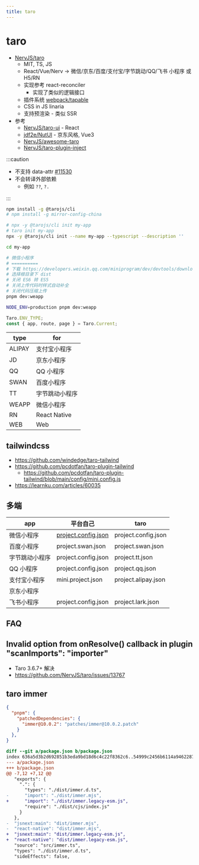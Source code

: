 ```yaml
---
title: taro
---
```


# taro

- [NervJS/taro](https://github.com/NervJS/taro)
  - MIT, TS, JS
  - React/Vue/Nerv -> 微信/京东/百度/支付宝/字节跳动/QQ/飞书 小程序 或 H5/RN
  - 实现参考 react-reconciler
    - 实现了类似的逻辑接口
  - 插件系统 [webpack/tapable](https://github.com/webpack/tapable)
  - CSS in JS linaria
  - 支持预渲染 - 类似 SSR
- 参考
  - [NervJS/taro-ui](https://github.com/NervJS/taro-ui) - React
  - [jdf2e/NutUI](https://github.com/jdf2e/nutui) - 京东风格, Vue3
  - [NervJS/awesome-taro](https://github.com/NervJS/awesome-taro)
  - [NervJS/taro-plugin-inject](https://github.com/NervJS/taro-plugin-inject)

:::caution

- 不支持 data-attr [#11530](https://github.com/NervJS/taro/issues/11530)
- 不会转译外部依赖
  - 例如 `??`, `?.`

:::

```bash
npm install -g @tarojs/cli
# npm install -g mirror-config-china

# npx -y @tarojs/cli init my-app
# taro init my-app
npx -y @tarojs/cli init --name my-app --typescript --description ''

cd my-app

# 微信小程序
# ==========
# 下载 https://developers.weixin.qq.com/miniprogram/dev/devtools/download.html
# 选择根目录下 dist
# 关闭 ES6 转 ES5
# 关闭上传代码时样式自动补全
# 关闭代码压缩上传
pnpm dev:weapp

NODE_ENV=production pnpm dev:weapp
```

```ts
Taro.ENV_TYPE;
const { app, route, page } = Taro.Current;
```

| type   | for            |
| ------ | -------------- |
| ALIPAY | 支付宝小程序   |
| JD     | 京东小程序     |
| QQ     | QQ 小程序      |
| SWAN   | 百度小程序     |
| TT     | 字节跳动小程序 |
| WEAPP  | 微信小程序     |
| RN     | React Native   |
| WEB    | Web            |

## tailwindcss

- https://github.com/windedge/taro-tailwind
- https://github.com/pcdotfan/taro-plugin-tailwind
  - https://github.com/pcdotfan/taro-plugin-tailwind/blob/main/config/mini.config.js
- https://learnku.com/articles/60035

## 多端

| app            | 平台自己            | taro                |
| -------------- | ------------------- | ------------------- |
| 微信小程序     | [project.config.json](https://developers.weixin.qq.com/miniprogram/dev/devtools/projectconfig.html) | project.config.json |
| 百度小程序     | project.swan.json   | project.swan.json   |
| 字节跳动小程序 | project.config.json | project.tt.json     |
| QQ 小程序      | project.config.json | project.qq.json     |
| 支付宝小程序   | mini.project.json   | project.alipay.json |
| 京东小程序     |                     |
| 飞书小程序     | project.config.json | project.lark.json   |

## FAQ

##  Invalid option from onResolve() callback in plugin "scanImports": "importer"

- Taro 3.6.7+ 解决
- https://github.com/NervJS/taro/issues/13767


## taro immer

```json
{
  "pnpm": {
    "patchedDependencies": {
      "immer@10.0.2": "patches/immer@10.0.2.patch"
    }
  },
}
```

```diff
diff --git a/package.json b/package.json
index 636a5d3b2d692851b3eda9bd18d6c4c22f8362c6..54999c2456b6114a946228785cb3a33b187fc4ac 100644
--- a/package.json
+++ b/package.json
@@ -7,12 +7,12 @@
   "exports": {
     ".": {
       "types": "./dist/immer.d.ts",
-      "import": "./dist/immer.mjs",
+      "import": "./dist/immer.legacy-esm.js",
       "require": "./dist/cjs/index.js"
     }
   },
-  "jsnext:main": "dist/immer.mjs",
-  "react-native": "dist/immer.mjs",
+  "jsnext:main": "dist/immer.legacy-esm.js",
+  "react-native": "dist/immer.legacy-esm.js",
   "source": "src/immer.ts",
   "types": "./dist/immer.d.ts",
   "sideEffects": false,
```
